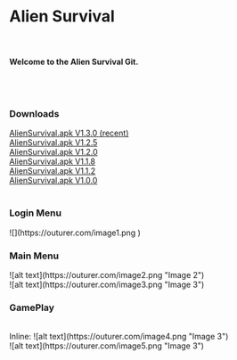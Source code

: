 # Alien Survival
<br>
<h4>Welcome to the Alien Survival Git.</h4>
<br><br>
<h3>Downloads</h3>
<a href="http://outurer.com/AlienSurvival.apk" download>AlienSurvival.apk V1.3.0 (recent)</a><br>
<a href="http://outurer.com/AlienSurvival.apk" download>AlienSurvival.apk V1.2.5</a><br>
<a href="http://outurer.com/AlienSurvival.apk" download>AlienSurvival.apk V1.2.0</a><br>
<a href="http://outurer.com/AlienSurvival.apk" download>AlienSurvival.apk V1.1.8</a><br>
<a href="http://outurer.com/AlienSurvival.apk" download>AlienSurvival.apk V1.1.2</a><br>
<a href="http://outurer.com/AlienSurvival.apk" download>AlienSurvival.apk V1.0.0</a><br><br>
<h3>Login Menu</h3>
![](https://outurer.com/image1.png )
<br>
<h3>Main Menu</h3>
![alt text](https://outurer.com/image2.png "Image 2")
<br>
![alt text](https://outurer.com/image3.png "Image 3")
<br>
<h3>GamePlay</h3>
<br>
Inline:
![alt text](https://outurer.com/image4.png "Image 3")
<br>
![alt text](https://outurer.com/image5.png "Image 3")
<br>

